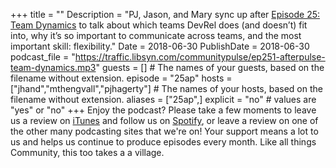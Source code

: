 +++
title = ""
Description = "PJ, Jason, and Mary sync up after [Episode 25: Team Dynamics](http://communitypulse.io/25-team-dynamics/) to talk about which teams DevRel does (and doesn’t) fit into, why it’s so important to communicate across teams, and the most important skill: flexibility."
Date = 2018-06-30
PublishDate = 2018-06-30
podcast_file = "https://traffic.libsyn.com/communitypulse/ep251-afterpulse-team-dynamics.mp3"
guests = [] # The names of your guests, based on the filename without extension.
episode = "25ap"
hosts = ["jhand","mthengvall","pjhagerty"] # The names of your hosts, based on the filename without extension.
aliases = ["25ap",]
explicit = "no" # values are "yes" or "no"
+++
Enjoy the podcast? Please take a few moments to leave us a review on [iTunes](https://itunes.apple.com/us/podcast/community-pulse/id1218368182?mt=2) and follow us on [Spotify](https://open.spotify.com/show/3I7g5W9fMSgpWu38zZMjet?si=565TMb81SaWwrJYbAIeOxQ), or leave a review on one of the other many podcasting sites that we're on! Your support means a lot to us and helps us continue to produce episodes every month. Like all things Community, this too takes a a village.

